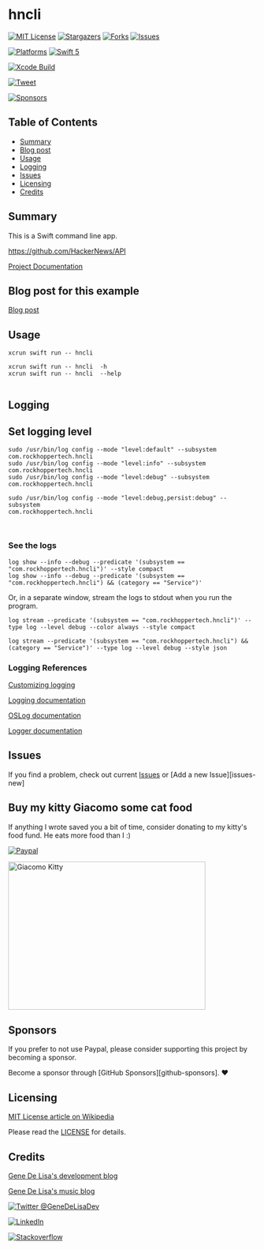 # hncli

<!-- PROJECT SHIELDS -->
<!--
*** Reference links are enclosed in brackets [ ] instead of parentheses ( ).
*** See the bottom of this document for the declaration of the reference variables
*** https://www.markdownguide.org/basic-syntax/#reference-style-links
[![Contributors][contributors-shield]][contributors-url]
[![Build Status][build-status-shield]][build-status-url]
-->

[![MIT License][license-shield]][license-url]
[![Stargazers][stars-shield]][stars-url]
[![Forks][forks-shield]][forks-url]
[![Issues][issues-shield]][issues-url]

[![Platforms][platforms-ios-shield]][platforms-ios-url]
[![Swift 5][swift5-shield]][swift5-url]

[![Xcode Build][xcodebuild-shield]][xcodebuild-url]

[![Tweet][tweet-shield]][tweet-url]

[![Sponsors][sponsors-shield]][sponsors-url]


## Table of Contents
  * [Summary](#summary)
  * [Blog post](#blog-post-for-this-example)
  * [Usage](#usage)
  * [Logging](#logging)
  * [Issues](#issues)
  * [Licensing](#licensing)
  * [Credits](#credits)


## Summary

This is a Swift command line app.

https://github.com/HackerNews/API

[Project Documentation][github-pages]


## Blog post for this example

[Blog post][blog-post-url]


## Usage

```shell
xcrun swift run -- hncli

xcrun swift run -- hncli  -h
xcrun swift run -- hncli  --help


```


## Logging

## Set logging level

```
sudo /usr/bin/log config --mode "level:default" --subsystem
com.rockhoppertech.hncli
sudo /usr/bin/log config --mode "level:info" --subsystem
com.rockhoppertech.hncli
sudo /usr/bin/log config --mode "level:debug" --subsystem
com.rockhoppertech.hncli

sudo /usr/bin/log config --mode "level:debug,persist:debug" --subsystem
com.rockhoppertech.hncli



```

### See the logs

```
log show --info --debug --predicate '(subsystem == "com.rockhoppertech.hncli")' --style compact
log show --info --debug --predicate '(subsystem ==
"com.rockhoppertech.hncli") && (category == "Service")'
```

Or, in a separate window, stream the logs to stdout when you run the program.
```
log stream --predicate '(subsystem == "com.rockhoppertech.hncli")' --type log --level debug --color always --style compact

log stream --predicate '(subsystem == "com.rockhoppertech.hncli") && (category == "Service")' --type log --level debug --style json
```

### Logging References

[Customizing logging][logging-customizing]

[Logging documentation][logging-docs]

[OSLog documentation][oslog-docs]

[Logger documentation][logger-docs]


## Issues

If you find a problem, check out current [Issues][issues-url] or [Add a new Issue][issues-new]

## Buy my kitty Giacomo some cat food

If anything I wrote saved you a bit of time, consider donating to my kitty's food fund. He eats more food than I :)

[![Paypal][paypal-img]][paypal-url]

<img src="http://www.rockhoppertech.com/blog/wp-content/uploads/2016/07/momocoding-1024.png" alt="Giacomo Kitty" width="400" height="300">

## Sponsors

If you prefer to not use Paypal, please consider supporting this project by becoming a sponsor.

Become a sponsor through [GitHub Sponsors][github-sponsors]. :heart:


## Licensing

[MIT License article on Wikipedia][MIT-license-wiki-url]

Please read the [LICENSE](LICENSE) for details.

## Credits

[Gene De Lisa's development blog](http://rockhoppertech.com/blog/)

[Gene De Lisa's music blog](http://genedelisa.com/)

[![Twitter @GeneDeLisaDev][twitter-shield]][twitter-url]

[![LinkedIn][linkedin-shield]][linkedin-url]

[![Stackoverflow][stackoverflow-shield]][stackoverflow-url]



<!-- Markdown Reference Links & Images -->
<!-- https://www.markdownguide.org/basic-syntax/#reference-style-links -->

[contributors-shield]: https://img.shields.io/github/contributors/genedelisa/hncli.svg?style=flat
[contributors-url]: https://github.com/genedelisa/hncli/graphs/contributors

[forks-shield]: https://img.shields.io/github/forks/genedelisa/hncli.svg?style=flat
[forks-url]: https://github.com/genedelisa/hncli/network/members

[stars-shield]: https://img.shields.io/github/stars/genedelisa/hncli.svg?style=flat
[stars-url]: https://github.com/genedelisa/hncli/stargazers

[issues-shield]: https://img.shields.io/github/issues/genedelisa/hncli.svg?style=flat
[issues-url]: https://github.com/genedelisa/hncli/issues

[downloads-shield]:https://img.shields.io/github/downloads/genedelisa/hncli/total
[downloads-url]: https://github.com/genedelisa/hncli/releases/

[license-shield]: https://img.shields.io/github/license/genedelisa/hncli.svg?style=flat
[license-url]: https://github.com/genedelisa/hncli/blob/main/LICENSE

[MIT-license-wiki-url]:https://en.wikipedia.org/wiki/MIT_License

[linkedin-shield]: https://img.shields.io/badge/-LinkedIn-blue.svg?style=for-the-badge&logo=linkedin
[linkedin-url]: https://linkedin.com/in/genedelisa

[sponsors-shield]:https://img.shields.io/badge/Sponsors-Rockhopper%20Technologies-orange.svg?style=flat
[sponsors-url]:https://rockhoppertech.com/

[twitter-shield]:https://img.shields.io/twitter/follow/GeneDeLisaDev.svg?style=social
[twitter-url]: https://twitter.com/GeneDeLisaDev

[build-status-shield]:https://travis-ci.org/genedelisa/hncli.svg
[build-status-url]:https://travis-ci.org/genedelisa/hncli
[travis-status-url]:https://img.shields.io/travis/com/genedelisa/hncli?style=for-the-badge
[circleci-status-url]:https://img.shields.io/circleci/build/github/genedelisa/hncli

[github-tag-shield]:https://img.shields.io/github/tag/genedelisa/hncli.svg
[github-tag-url]:https://github.com/genedelisa/hncli/

[github-release-shield]:https://img.shields.io/github/release/genedelisa/hncli.svg
[github-release-url]:https://github.com/genedelisa/hncli/

[github-version-shield]:https://badge.fury.io/gh/genedelisa%2Fhncli
[github-version-url]:https://github.com/genedelisa/hncli

[github-last-commit]:https://img.shields.io/github/last-commit/genedelisa/hncli

[github-issues]:https://img.shields.io/github/issues-raw/genedelisa/hncli
[github-closed-issues]:https://img.shields.io/github/issues-closed-raw/genedelisa/hncli

[github-stars-shield]:https://img.shields.io/github/stars/genedelisa/hncli.svg?style=social&label=Star&maxAge=2592000
[github-stars-url]:https://github.com/genedelisa/hncli/stargazers/

[swift5-shield]:https://img.shields.io/badge/swift5-compatible-4BC51D.svg?style=flat
[swift5-url]:https://developer.apple.com/swift

[platforms-ios-shield]:https://img.shields.io/badge/Platforms-iOS-lightgray.svg?style=flat
[platforms-ios-url]:https://swift.org/

[platforms-macos-shield]:https://img.shields.io/badge/Platforms-macOS-lightgray.svg?style=flat
[platforms-macos-url]:https://swift.org/

[platforms-osx-shield]:https://img.shields.io/badge/Platforms-OS%20X-lightgray.svg?style=flat
[platforms-osx-url]:https://swift.org/

[paypal-img]:https://www.paypalobjects.com/en_US/i/btn/btn_donate_SM.gif
[paypal-url]:https://www.paypal.com/cgi-bin/webscr?cmd=_donations&business=F5KE9Z29MH8YQ&bnP-DonationsBF:btn_donate_SM.gif:NonHosted

[stackoverflow-blah-shield]:https://img.shields.io/badge/stackoverflow-lightgray.svg?style=flat
[stackoverflow-shield]:https://stackoverflow-badge.vercel.app/?userID=409891
[stackoverflow-url]:https://stackoverflow.com/users/409891/gene-de-lisa

[github-pages]:https://genedelisa.github.io/hncli/

[blog-post-url]:http://www.rockhoppertech.com/blog/



[logging-customizing]:https://developer.apple.com/documentation/os/logging/customizing_logging_behavior_while_debugging
[logging-docs]:https://developer.apple.com/documentation/os/logging
[oslog-docs]:https://developer.apple.com/documentation/os/oslog
[logger-docs]:https://developer.apple.com/documentation/os/logger



[xcodebuild-shield]:https://github.com/genedelisa/hncli/actions/workflows/xcodebuild.yml/badge.svg
[xcodebuild-url]:https://github.com/genedelisa/hncli/actions/workflows/xcodebuild.yml

[tweet-shield]:https://img.shields.io/twitter/url?style=social&url=https%3A%2F%2Fgithub.com%2Fgenedelisa%2hncli
[tweet-url]:https://twitter.com/intent/tweet?text=Cool:&url=https%3A%2F%2Fgithub.com%2Fgenedelisa%2Fhncli 

[packageindex-platforms-url]:https://swiftpackageindex.com/genedelisa/hncli%2Fbadge%3Ftype%3Dplatforms
[packageindex-platforms-shield]:https://img.shields.io/endpoint?url=https%3A%2F%2Fswiftpackageindex.com%2Fapi%2Fpackages%2Fgenedelisa%2Fhncli%2Fbadge%3Ftype%3Dplatforms

[packageindex-swiftversions-url]:https://swiftpackageindex.com/genedelisa/hncli%2Fbadge%3Ftype%3Dswift-versions
[packageindex-swiftversions-shield]:https://img.shields.io/endpoint?url=https%3A%2F%2Fswiftpackageindex.com%2Fapi%2Fpackages%2Fgenedelisa%2Fhncli%2Fbadge%3Ftype%3Dswift-versions
